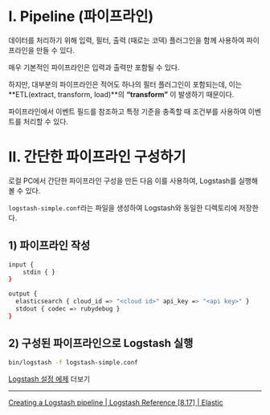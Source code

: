 # I. Pipeline (파이프라인)

데이터를 처리하기 위해 입력, 필터, 출력 (때로는 코덱) 플러그인을 함께 사용하여 파이프라인을 만들 수 있다.

매우 기본적인 파이프라인은 입력과 출력만 포함될 수 있다. 

하지만, 대부분의 파이프라인은 적어도 하나의 필터 플러그인이 포함되는데, 이는 **ETL(extract, transform, load)**의 **“transform”** 이 발생하기 때문이다. 

파이프라인에서 이벤트 필드를 참조하고 특정 기준을 충족할 때 조건부를 사용하여 이벤트를 처리할 수 있다. 

# II. 간단한 파이프라인 구성하기

로컬 PC에서 간단한 파이프라인 구성을 만든 다음 이를 사용하여, Logstash를 실행해볼 수 있다. 

`logstash-simple.conf`라는 파일을 생성하여 Logstash와 동일한 디렉토리에 저장한다. 

## 1) 파이프라인 작성

```bash
input { 
	stdin { } 
}

output {
  elasticsearch { cloud_id => "<cloud id>" api_key => "<api key>" }
  stdout { codec => rubydebug }
}
```

## 2) 구성된 파이프라인으로 Logstash 실행

```bash
bin/logstash -f logstash-simple.conf
```

[Logstash 설정 에제](https://www.elastic.co/guide/en/logstash/current/config-examples.html) 더보기

---

[Creating a Logstash pipeline | Logstash Reference [8.17] | Elastic](https://www.elastic.co/guide/en/logstash/current/configuration.html)
